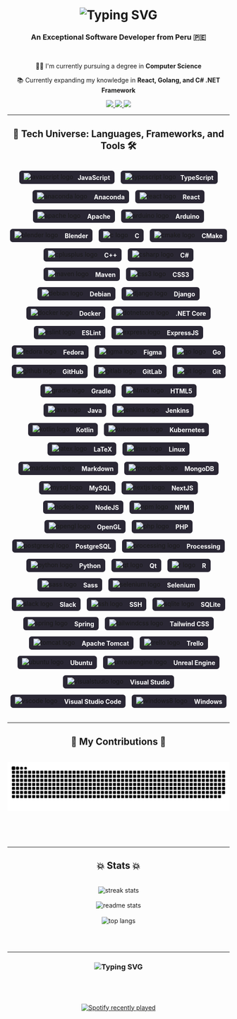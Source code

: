 <h1 align="center">
    <img src="https://readme-typing-svg.herokuapp.com?font=Abril+Fatface&pause=1000&color=ffff&center=true&width=500&height=70&lines=I'm+Braulio+Maldonado;Welcome+to+my+Profesional+Profile+%F0%9F%91%8B%F0%9F%91%8B" alt="Typing SVG" />
</h1>

<h3 align="center">An Exceptional Software Developer from Peru 🇵🇪</h3>

<br/>

<div align="center">
 
 👨‍💻 I'm currently pursuing a degree in **Computer Science**

📚 Currently expanding my knowledge in **React, Golang, and C# .NET Framework**

 </div>

<div align="center"> 
  <a href="mailto:nayapbrau@gmail.com">
    <img src="https://img.shields.io/badge/Gmail-333333?style=for-the-badge&logo=gmail&logoColor=red" />
  </a>
  <a href="https://linkedin.com/" target="_blank">
    <img src="https://img.shields.io/badge/LinkedIn-0077B5?style=for-the-badge&logo=linkedin&logoColor=white" target="_blank" />
  </a>
  <a href="#" target="_blank">
     <img src="https://img.shields.io/badge/Portfolio-FF5722?style=for-the-badge&logo=todoist&logoColor=white" target="_blank" />
  </a>
</div>

 <hr/>
 
<h2 align="center">🚀 Tech Universe: Languages, Frameworks, and Tools 🛠️</h2>
<br/>
<div style="display: flex; flex-wrap: wrap; gap: 10px; justify-content: center;">
  <div style="background-color: #2a2734; border: 2px solid white; border-radius: 8px; padding: 0 10px; display: flex; align-items: center; gap: 10px; height:30px">
    <img src="https://cdn.jsdelivr.net/gh/devicons/devicon/icons/javascript/javascript-original.svg" height="20" alt="javascript logo" style="margin: 3px 0;" />
    <p style="color: white; margin: 0;"><strong>JavaScript</strong></p>
  </div>
  <div style="background-color: #2a2734; border: 2px solid white; border-radius: 8px; padding: 0 10px; display: flex; align-items: center; gap: 10px; height:30px">
    <img src="https://cdn.jsdelivr.net/gh/devicons/devicon/icons/typescript/typescript-original.svg" height="20" alt="typescript logo" style="margin: 3px 0;" />
    <p style="color: white; margin: 0;"><strong>TypeScript</strong></p>
  </div>
  <div style="background-color: #2a2734; border: 2px solid white; border-radius: 8px; padding: 0 10px; display: flex; align-items: center; gap: 10px; height: 30px;">
    <img src="https://cdn.jsdelivr.net/gh/devicons/devicon/icons/anaconda/anaconda-original.svg" height="20" alt="anaconda logo" style="margin: 0 5px 0 0;" />
    <p style="color: white; margin: 0;"><strong>Anaconda</strong></p>
  </div>
  <div style="background-color: #2a2734; border: 2px solid white; border-radius: 8px; padding: 0 10px; display: flex; align-items: center; gap: 10px; height: 30px;">
      <img src="https://cdn.jsdelivr.net/gh/devicons/devicon/icons/react/react-original.svg" height="20" alt="react logo" style="margin: 0 5px 0 0;" />
      <p style="color: white; margin: 0;"><strong>React</strong></p>
  </div>
  <div style="background-color: #2a2734; border: 2px solid white; border-radius: 8px; padding: 0 10px; display: flex; align-items: center; gap: 10px; height: 30px;">
    <img src="https://cdn.jsdelivr.net/gh/devicons/devicon/icons/apache/apache-original.svg" height="20" alt="apache logo" style="margin: 0 5px 0 0;" />
    <p style="color: white; margin: 0;"><strong>Apache</strong></p>
  </div>
  <div style="background-color: #2a2734; border: 2px solid white; border-radius: 8px; padding: 0 10px; display: flex; align-items: center; gap: 10px; height: 30px;">
    <img src="https://cdn.jsdelivr.net/gh/devicons/devicon/icons/arduino/arduino-original.svg" height="20" alt="arduino logo" style="margin: 0 5px 0 0;" />
    <p style="color: white; margin: 0;"><strong>Arduino</strong></p>
  </div>
  <div style="background-color: #2a2734; border: 2px solid white; border-radius: 8px; padding: 0 10px; display: flex; align-items: center; gap: 10px; height: 30px;">
    <img src="https://cdn.jsdelivr.net/gh/devicons/devicon/icons/blender/blender-original.svg" height="20" alt="blender logo" style="margin: 0 5px 0 0;" />
    <p style="color: white; margin: 0;"><strong>Blender</strong></p>
  </div>
  <div style="background-color: #2a2734; border: 2px solid white; border-radius: 8px; padding: 0 10px; display: flex; align-items: center; gap: 10px; height: 30px;">
    <img src="https://cdn.jsdelivr.net/gh/devicons/devicon/icons/c/c-original.svg" height="20" alt="c logo" style="margin: 0 5px 0 0;" />
    <p style="color: white; margin: 0;"><strong>C</strong></p>
  </div>
  <div style="background-color: #2a2734; border: 2px solid white; border-radius: 8px; padding: 0 10px; display: flex; align-items: center; gap: 10px; height: 30px;">
    <img src="https://cdn.jsdelivr.net/gh/devicons/devicon/icons/cmake/cmake-original.svg" height="20" alt="cmake logo" style="margin: 0 5px 0 0;" />
    <p style="color: white; margin: 0;"><strong>CMake</strong></p>
  </div>
  <div style="background-color: #2a2734; border: 2px solid white; border-radius: 8px; padding: 0 10px; display: flex; align-items: center; gap: 10px; height: 30px;">
    <img src="https://cdn.jsdelivr.net/gh/devicons/devicon/icons/cplusplus/cplusplus-original.svg" height="20" alt="cplusplus logo" style="margin: 0 5px 0 0;" />
    <p style="color: white; margin: 0;"><strong>C++</strong></p>
  </div>
  <div style="background-color: #2a2734; border: 2px solid white; border-radius: 8px; padding: 0 10px; display: flex; align-items: center; gap: 10px; height: 30px;">
    <img src="https://cdn.jsdelivr.net/gh/devicons/devicon/icons/csharp/csharp-original.svg" height="20" alt="csharp logo" style="margin: 0 5px 0 0;" />
    <p style="color: white; margin: 0;"><strong>C#</strong></p>
  </div>
  <div style="background-color: #2a2734; border: 2px solid white; border-radius: 8px; padding: 0 10px; display: flex; align-items: center; gap: 10px; height: 30px;">
    <img src="https://cdn.jsdelivr.net/gh/devicons/devicon/icons/maven/maven-original.svg" height="20" alt="maven logo" style="margin: 0 5px 0 0;" />
    <p style="color: white; margin: 0;"><strong>Maven</strong></p>
  </div>
  <div style="background-color: #2a2734; border: 2px solid white; border-radius: 8px; padding: 0 10px; display: flex; align-items: center; gap: 10px; height: 30px;">
    <img src="https://cdn.jsdelivr.net/gh/devicons/devicon/icons/css3/css3-original.svg" height="20" alt="css3 logo" style="margin: 0 5px 0 0;" />
    <p style="color: white; margin: 0;"><strong>CSS3</strong></p>
  </div>
  <div style="background-color: #2a2734; border: 2px solid white; border-radius: 8px; padding: 0 10px; display: flex; align-items: center; gap: 10px; height: 30px;">
    <img src="https://cdn.jsdelivr.net/gh/devicons/devicon/icons/debian/debian-original.svg" height="20" alt="debian logo" style="margin: 0 5px 0 0;" />
    <p style="color: white; margin: 0;"><strong>Debian</strong></p>
  </div>
  <div style="background-color: #2a2734; border: 2px solid white; border-radius: 8px; padding: 0 10px; display: flex; align-items: center; gap: 10px; height: 30px;">
    <img src="https://cdn.jsdelivr.net/gh/devicons/devicon/icons/django/django-plain.svg" height="20" alt="django logo" style="margin: 0 5px 0 0;" />
    <p style="color: white; margin: 0;"><strong>Django</strong></p>
  </div>
  <div style="background-color: #2a2734; border: 2px solid white; border-radius: 8px; padding: 0 10px; display: flex; align-items: center; gap: 10px; height: 30px;">
    <img src="https://cdn.jsdelivr.net/gh/devicons/devicon/icons/docker/docker-original.svg" height="20" alt="docker logo" style="margin: 0 5px 0 0;" />
    <p style="color: white; margin: 0;"><strong>Docker</strong></p>
  </div>
  <div style="background-color: #2a2734; border: 2px solid white; border-radius: 8px; padding: 0 10px; display: flex; align-items: center; gap: 10px; height: 30px;">
    <img src="https://cdn.jsdelivr.net/gh/devicons/devicon/icons/dotnetcore/dotnetcore-original.svg" height="20" alt="dotnetcore logo" style="margin: 0 5px 0 0;" />
    <p style="color: white; margin: 0;"><strong>.NET Core</strong></p>
  </div>
  <div style="background-color: #2a2734; border: 2px solid white; border-radius: 8px; padding: 0 10px; display: flex; align-items: center; gap: 10px; height: 30px;">
    <img src="https://cdn.jsdelivr.net/gh/devicons/devicon/icons/eslint/eslint-original.svg" height="20" alt="eslint logo" style="margin: 0 5px 0 0;" />
    <p style="color: white; margin: 0;"><strong>ESLint</strong></p>
  </div>
  <div style="background-color: #2a2734; border: 2px solid white; border-radius: 8px; padding: 0 10px; display: flex; align-items: center; gap: 10px; height: 30px;">
    <img src="https://cdn.jsdelivr.net/gh/devicons/devicon/icons/express/express-original.svg" height="20" alt="express logo" style="margin: 0 5px 0 0;" />
    <p style="color: white; margin: 0;"><strong>ExpressJS</strong></p>
  </div>
  <div style="background-color: #2a2734; border: 2px solid white; border-radius: 8px; padding: 0 10px; display: flex; align-items: center; gap: 10px; height: 30px;">
    <img src="https://cdn.jsdelivr.net/gh/devicons/devicon/icons/fedora/fedora-original.svg" height="20" alt="fedora logo" style="margin: 0 5px 0 0;" />
    <p style="color: white; margin: 0;"><strong>Fedora</strong></p>
  </div>
  <div style="background-color: #2a2734; border: 2px solid white; border-radius: 8px; padding: 0 10px; display: flex; align-items: center; gap: 10px; height: 30px;">
    <img src="https://cdn.jsdelivr.net/gh/devicons/devicon/icons/figma/figma-original.svg" height="20" alt="figma logo" style="margin: 0 5px 0 0;" />
    <p style="color: white; margin: 0;"><strong>Figma</strong></p>
  </div>
  <div style="background-color: #2a2734; border: 2px solid white; border-radius: 8px; padding: 0 10px; display: flex; align-items: center; gap: 10px; height: 30px;">
    <img src="https://cdn.jsdelivr.net/gh/devicons/devicon/icons/go/go-original.svg" height="20" alt="go logo" style="margin: 0 5px 0 0;" />
    <p style="color: white; margin: 0;"><strong>Go</strong></p>
  </div>
  <div style="background-color: #2a2734; border: 2px solid white; border-radius: 8px; padding: 0 10px; display: flex; align-items: center; gap: 10px; height: 30px;">
    <img src="https://cdn.jsdelivr.net/gh/devicons/devicon/icons/github/github-original.svg" height="20" alt="github logo" style="margin: 0 5px 0 0;" />
    <p style="color: white; margin: 0;"><strong>GitHub</strong></p>
  </div>
  <div style="background-color: #2a2734; border: 2px solid white; border-radius: 8px; padding: 0 10px; display: flex; align-items: center; gap: 10px; height: 30px;">
    <img src="https://cdn.jsdelivr.net/gh/devicons/devicon/icons/gitlab/gitlab-original.svg" height="20" alt="gitlab logo" style="margin: 0 5px 0 0;" />
    <p style="color: white; margin: 0;"><strong>GitLab</strong></p>
  </div>
  <div style="background-color: #2a2734; border: 2px solid white; border-radius: 8px; padding: 0 10px; display: flex; align-items: center; gap: 10px; height: 30px;">
    <img src="https://cdn.jsdelivr.net/gh/devicons/devicon/icons/git/git-original.svg" height="20" alt="git logo" style="margin: 0 5px 0 0;" />
    <p style="color: white; margin: 0;"><strong>Git</strong></p>
  </div>
  <div style="background-color: #2a2734; border: 2px solid white; border-radius: 8px; padding: 0 10px; display: flex; align-items: center; gap: 10px; height: 30px;">
    <img src="https://cdn.jsdelivr.net/gh/devicons/devicon/icons/gradle/gradle-original.svg" height="20" alt="gradle logo" style="margin: 0 5px 0 0;" />
    <p style="color: white; margin: 0;"><strong>Gradle</strong></p>
  </div>
  <div style="background-color: #2a2734; border: 2px solid white; border-radius: 8px; padding: 0 10px; display: flex; align-items: center; gap: 10px; height: 30px;">
    <img src="https://cdn.jsdelivr.net/gh/devicons/devicon/icons/html5/html5-original.svg" height="20" alt="html5 logo" style="margin: 0 5px 0 0;" />
    <p style="color: white; margin: 0;"><strong>HTML5</strong></p>
  </div>
  <div style="background-color: #2a2734; border: 2px solid white; border-radius: 8px; padding: 0 10px; display: flex; align-items: center; gap: 10px; height: 30px;">
    <img src="https://cdn.jsdelivr.net/gh/devicons/devicon/icons/java/java-original.svg" height="20" alt="java logo" style="margin: 0 5px 0 0;" />
    <p style="color: white; margin: 0;"><strong>Java</strong></p>
  </div>
  <div style="background-color: #2a2734; border: 2px solid white; border-radius: 8px; padding: 0 10px; display: flex; align-items: center; gap: 10px; height: 30px;">
    <img src="https://cdn.jsdelivr.net/gh/devicons/devicon/icons/jenkins/jenkins-original.svg" height="20" alt="jenkins logo" style="margin: 0 5px 0 0;" />
    <p style="color: white; margin: 0;"><strong>Jenkins</strong></p>
  </div>
  <div style="background-color: #2a2734; border: 2px solid white; border-radius: 8px; padding: 0 10px; display: flex; align-items: center; gap: 10px; height: 30px;">
    <img src="https://cdn.jsdelivr.net/gh/devicons/devicon/icons/kotlin/kotlin-original.svg" height="20" alt="kotlin logo" style="margin: 0 5px 0 0;" />
    <p style="color: white; margin: 0;"><strong>Kotlin</strong></p>
  </div>
  <div style="background-color: #2a2734; border: 2px solid white; border-radius: 8px; padding: 0 10px; display: flex; align-items: center; gap: 10px; height: 30px;">
    <img src="https://cdn.jsdelivr.net/gh/devicons/devicon/icons/kubernetes/kubernetes-plain.svg" height="20" alt="kubernetes logo" style="margin: 0 5px 0 0;" />
    <p style="color: white; margin: 0;"><strong>Kubernetes</strong></p>
  </div>
  <div style="background-color: #2a2734; border: 2px solid white; border-radius: 8px; padding: 0 10px; display: flex; align-items: center; gap: 10px; height: 30px;">
    <img src="https://cdn.jsdelivr.net/gh/devicons/devicon/icons/latex/latex-original.svg" height="20" alt="latex logo" style="margin: 0 5px 0 0;" />
    <p style="color: white; margin: 0;"><strong>LaTeX</strong></p>
  </div>
  <div style="background-color: #2a2734; border: 2px solid white; border-radius: 8px; padding: 0 10px; display: flex; align-items: center; gap: 10px; height: 30px;">
    <img src="https://cdn.jsdelivr.net/gh/devicons/devicon/icons/linux/linux-original.svg" height="20" alt="linux logo" style="margin: 0 5px 0 0;" />
    <p style="color: white; margin: 0;"><strong>Linux</strong></p>
  </div>
  <div style="background-color: #2a2734; border: 2px solid white; border-radius: 8px; padding: 0 10px; display: flex; align-items: center; gap: 10px; height: 30px;">
    <img src="https://cdn.jsdelivr.net/gh/devicons/devicon/icons/markdown/markdown-original.svg" height="20" alt="markdown logo" style="margin: 0 5px 0 0;" />
    <p style="color: white; margin: 0;"><strong>Markdown</strong></p>
  </div>
  <div style="background-color: #2a2734; border: 2px solid white; border-radius: 8px; padding: 0 10px; display: flex; align-items: center; gap: 10px; height: 30px;">
    <img src="https://cdn.jsdelivr.net/gh/devicons/devicon/icons/mongodb/mongodb-original.svg" height="20" alt="mongodb logo" style="margin: 0 5px 0 0;" />
    <p style="color: white; margin: 0;"><strong>MongoDB</strong></p>
  </div>
  <div style="background-color: #2a2734; border: 2px solid white; border-radius: 8px; padding: 0 10px; display: flex; align-items: center; gap: 10px; height: 30px;">
    <img src="https://cdn.jsdelivr.net/gh/devicons/devicon/icons/mysql/mysql-original.svg" height="20" alt="mysql logo" style="margin: 0 5px 0 0;" />
    <p style="color: white; margin: 0;"><strong>MySQL</strong></p>
  </div>
  <div style="background-color: #2a2734; border: 2px solid white; border-radius: 8px; padding: 0 10px; display: flex; align-items: center; gap: 10px; height: 30px;">
    <img src="https://cdn.jsdelivr.net/gh/devicons/devicon/icons/nextjs/nextjs-original.svg" height="20" alt="nextjs logo" style="margin: 0 5px 0 0;" />
    <p style="color: white; margin: 0;"><strong>NextJS</strong></p>
  </div>
  <div style="background-color: #2a2734; border: 2px solid white; border-radius: 8px; padding: 0 10px; display: flex; align-items: center; gap: 10px; height: 30px;">
    <img src="https://cdn.jsdelivr.net/gh/devicons/devicon/icons/nodejs/nodejs-original.svg" height="20" alt="nodejs logo" style="margin: 0 5px 0 0;" />
    <p style="color: white; margin: 0;"><strong>NodeJS</strong></p>
  </div>
  <div style="background-color: #2a2734; border: 2px solid white; border-radius: 8px; padding: 0 10px; display: flex; align-items: center; gap: 10px; height: 30px;">
    <img src="https://cdn.jsdelivr.net/gh/devicons/devicon/icons/npm/npm-original-wordmark.svg" height="20" alt="npm logo" style="margin: 0 5px 0 0;" />
    <p style="color: white; margin: 0;"><strong>NPM</strong></p>
  </div>
  <div style="background-color: #2a2734; border: 2px solid white; border-radius: 8px; padding: 0 10px; display: flex; align-items: center; gap: 10px; height: 30px;">
    <img src="https://cdn.jsdelivr.net/gh/devicons/devicon/icons/opengl/opengl-original.svg" height="20" alt="opengl logo" style="margin: 0 5px 0 0;" />
    <p style="color: white; margin: 0;"><strong>OpenGL</strong></p>
  </div>
  <div style="background-color: #2a2734; border: 2px solid white; border-radius: 8px; padding: 0 10px; display: flex; align-items: center; gap: 10px; height: 30px;">
    <img src="https://cdn.jsdelivr.net/gh/devicons/devicon/icons/php/php-original.svg" height="20" alt="php logo" style="margin: 0 5px 0 0;" />
    <p style="color: white; margin: 0;"><strong>PHP</strong></p>
  </div>
  <div style="background-color: #2a2734; border: 2px solid white; border-radius: 8px; padding: 0 10px; display: flex; align-items: center; gap: 10px; height: 30px;">
    <img src="https://cdn.jsdelivr.net/gh/devicons/devicon/icons/postgresql/postgresql-original.svg" height="20" alt="postgresql logo" style="margin: 0 5px 0 0;" />
    <p style="color: white; margin: 0;"><strong>PostgreSQL</strong></p>
  </div>
  <div style="background-color: #2a2734; border: 2px solid white; border-radius: 8px; padding: 0 10px; display: flex; align-items: center; gap: 10px; height: 30px;">
    <img src="https://cdn.jsdelivr.net/gh/devicons/devicon/icons/processing/processing-original.svg" height="20" alt="processing logo" style="margin: 0 5px 0 0;" />
    <p style="color: white; margin: 0;"><strong>Processing</strong></p>
  </div>
  <div style="background-color: #2a2734; border: 2px solid white; border-radius: 8px; padding: 0 10px; display: flex; align-items: center; gap: 10px; height: 30px;">
    <img src="https://cdn.jsdelivr.net/gh/devicons/devicon/icons/python/python-original.svg" height="20" alt="python logo" style="margin: 0 5px 0 0;" />
    <p style="color: white; margin: 0;"><strong>Python</strong></p>
  </div>
  <div style="background-color: #2a2734; border: 2px solid white; border-radius: 8px; padding: 0 10px; display: flex; align-items: center; gap: 10px; height: 30px;">
    <img src="https://cdn.jsdelivr.net/gh/devicons/devicon/icons/qt/qt-original.svg" height="20" alt="qt logo" style="margin: 0 5px 0 0;" />
    <p style="color: white; margin: 0;"><strong>Qt</strong></p>
  </div>
  <div style="background-color: #2a2734; border: 2px solid white; border-radius: 8px; padding: 0 10px; display: flex; align-items: center; gap: 10px; height: 30px;">
    <img src="https://cdn.jsdelivr.net/gh/devicons/devicon/icons/r/r-original.svg" height="20" alt="r logo" style="margin: 0 5px 0 0;" />
    <p style="color: white; margin: 0;"><strong>R</strong></p>
  </div>
  <div style="background-color: #2a2734; border: 2px solid white; border-radius: 8px; padding: 0 10px; display: flex; align-items: center; gap: 10px; height: 30px;">
    <img src="https://cdn.jsdelivr.net/gh/devicons/devicon/icons/sass/sass-original.svg" height="20" alt="sass logo" style="margin: 0 5px 0 0;" />
    <p style="color: white; margin: 0;"><strong>Sass</strong></p>
  </div>
  <div style="background-color: #2a2734; border: 2px solid white; border-radius: 8px; padding: 0 10px; display: flex; align-items: center; gap: 10px; height: 30px;">
    <img src="https://cdn.jsdelivr.net/gh/devicons/devicon/icons/selenium/selenium-original.svg" height="20" alt="selenium logo" style="margin: 0 5px 0 0;" />
    <p style="color: white; margin: 0;"><strong>Selenium</strong></p>
  </div>
  <div style="background-color: #2a2734; border: 2px solid white; border-radius: 8px; padding: 0 10px; display: flex; align-items: center; gap: 10px; height: 30px;">
    <img src="https://cdn.jsdelivr.net/gh/devicons/devicon/icons/slack/slack-original.svg" height="20" alt="slack logo" style="margin: 0 5px 0 0;" />
    <p style="color: white; margin: 0;"><strong>Slack</strong></p>
  </div>
  <div style="background-color: #2a2734; border: 2px solid white; border-radius: 8px; padding: 0 10px; display: flex; align-items: center; gap: 10px; height: 30px;">
    <img src="https://cdn.jsdelivr.net/gh/devicons/devicon/icons/ssh/ssh-original.svg" height="20" alt="ssh logo" style="margin: 0 5px 0 0;" />
    <p style="color: white; margin: 0;"><strong>SSH</strong></p>
  </div>
  <div style="background-color: #2a2734; border: 2px solid white; border-radius: 8px; padding: 0 10px; display: flex; align-items: center; gap: 10px; height: 30px;">
    <img src="https://cdn.jsdelivr.net/gh/devicons/devicon/icons/sqlite/sqlite-original.svg" height="20" alt="sqlite logo" style="margin: 0 5px 0 0;" />
    <p style="color: white; margin: 0;"><strong>SQLite</strong></p>
  </div>
  <div style="background-color: #2a2734; border: 2px solid white; border-radius: 8px; padding: 0 10px; display: flex; align-items: center; gap: 10px; height: 30px;">
    <img src="https://cdn.jsdelivr.net/gh/devicons/devicon/icons/spring/spring-original.svg" height="20" alt="spring logo" style="margin: 0 5px 0 0;" />
    <p style="color: white; margin: 0;"><strong>Spring</strong></p>
  </div>
  <div style="background-color: #2a2734; border: 2px solid white; border-radius: 8px; padding: 0 10px; display: flex; align-items: center; gap: 10px; height: 30px;">
    <img src="https://cdn.jsdelivr.net/gh/devicons/devicon/icons/tailwindcss/tailwindcss-original.svg" height="20" alt="tailwindcss logo" style="margin: 0 5px 0 0;" />
    <p style="color: white; margin: 0;"><strong>Tailwind CSS</strong></p>
  </div>
  <div style="background-color: #2a2734; border: 2px solid white; border-radius: 8px; padding: 0 10px; display: flex; align-items: center; gap: 10px; height: 30px;">
    <img src="https://cdn.jsdelivr.net/gh/devicons/devicon/icons/tomcat/tomcat-original.svg" height="20" alt="tomcat logo" style="margin: 0 5px 0 0;" />
    <p style="color: white; margin: 0;"><strong>Apache Tomcat</strong></p>
  </div>
  <div style="background-color: #2a2734; border: 2px solid white; border-radius: 8px; padding: 0 10px; display: flex; align-items: center; gap: 10px; height: 30px;">
    <img src="https://cdn.jsdelivr.net/gh/devicons/devicon/icons/trello/trello-plain.svg" height="20" alt="trello logo" style="margin: 0 5px 0 0;" />
    <p style="color: white; margin: 0;"><strong>Trello</strong></p>
  </div>
  <div style="background-color: #2a2734; border: 2px solid white; border-radius: 8px; padding: 0 10px; display: flex; align-items: center; gap: 10px; height: 30px;">
    <img src="https://cdn.jsdelivr.net/gh/devicons/devicon/icons/ubuntu/ubuntu-plain.svg" height="20" alt="ubuntu logo" style="margin: 0 5px 0 0;" />
    <p style="color: white; margin: 0;"><strong>Ubuntu</strong></p>
  </div>
  <div style="background-color: #2a2734; border: 2px solid white; border-radius: 8px; padding: 0 10px; display: flex; align-items: center; gap: 10px; height: 30px;">
    <img src="https://cdn.jsdelivr.net/gh/devicons/devicon/icons/unrealengine/unrealengine-original.svg" height="20" alt="unrealengine logo" style="margin: 0 5px 0 0;" />
    <p style="color: white; margin: 0;"><strong>Unreal Engine</strong></p>
  </div>
  <div style="background-color: #2a2734; border: 2px solid white; border-radius: 8px; padding: 0 10px; display: flex; align-items: center; gap: 10px; height: 30px;">
    <img src="https://cdn.jsdelivr.net/gh/devicons/devicon/icons/visualstudio/visualstudio-plain.svg" height="20" alt="visualstudio logo" style="margin: 0 5px 0 0;" />
    <p style="color: white; margin: 0;"><strong>Visual Studio</strong></p>
  </div>
  <div style="background-color: #2a2734; border: 2px solid white; border-radius: 8px; padding: 0 10px; display: flex; align-items: center; gap: 10px; height: 30px;">
    <img src="https://cdn.jsdelivr.net/gh/devicons/devicon/icons/vscode/vscode-original.svg" height="20" alt="vscode logo" style="margin: 0 5px 0 0;" />
    <p style="color: white; margin: 0;"><strong>Visual Studio Code</strong></p>
  </div>
  <div style="background-color: #2a2734; border: 2px solid white; border-radius: 8px; padding: 0 10px; display: flex; align-items: center; gap: 10px; height: 30px;">
    <img src="https://cdn.jsdelivr.net/gh/devicons/devicon/icons/windows8/windows8-original.svg" height="20" alt="windows8 logo" style="margin: 0 5px 0 0;" />
    <p style="color: white; margin: 0;"><strong>Windows</strong></p>
  </div>
</div>

<br/>
<hr/>

<div align="center">
  <h2>🐍 My Contributions 🐍</h2>
  <br>
  <img alt="snake eating my contributions" src="https://raw.githubusercontent.com/ShinjiMC/ShinjiMC/output/github-contribution-grid-snake.svg" />
  
  <br/><br/><br/>
</div>

<hr/>

<h2 align="center">💥 Stats 💥</h2>
<br>
<div align=center>
  <img width=390 src="https://streak-stats.demolab.com/?user=ShinjiMC&theme=shadow-green&background=52%2C064503%2C00000000&border_radius=10)](https://git.io/streak-stats" alt="streak stats"/>
  <br/>
  <br/>
  <img width=390 src="https://github-readme-stats.vercel.app/api?username=ShinjiMC&show=ps&theme=merko" alt="readme stats" />
  <br/>
  <br/>
  <img width=325 align="center" src="https://github-readme-stats.vercel.app/api/top-langs/?username=ShinjiMC&hide=HTML&langs_count=8&layout=compact&theme=merko&border_radius=10&size_weight=0.5&count_weight=0.5&exclude_repo=github-readme-stats" alt="top langs" />
</div>

<br/><br/>

<hr/>

<h3 align="center">
  <img src="https://readme-typing-svg.herokuapp.com?font=Abril+Fatface&pause=1000&color=ffff&center=true&multiline=true&width=600&height=70&lines=I'm+grateful+for+your+visit+%E2%80%93+your+interest+means+a+lot!+;Feel+free+to+explore+and+connect+with+me+on+my+coding++journey." alt="Typing SVG" />
</h3>

<br/>

<br clear="both">

###

<div align="center">
  <a href="https://open.spotify.com/user/Shyni">
    <img src="https://spotify-recently-played-readme.vercel.app/api?user=premiosretosymas&count=3" alt="Spotify recently played"  />
  </a>
</div>
